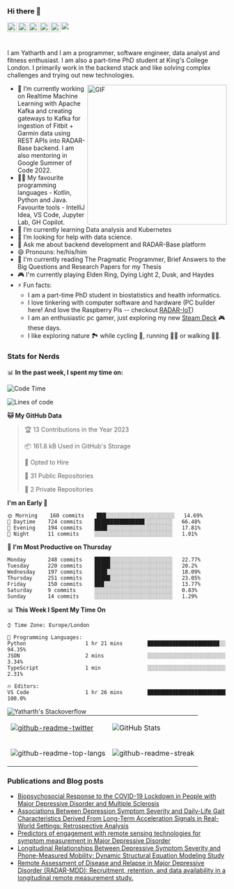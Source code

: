 ### Hi there 👋
<a href="https://www.instagram.com/yatharthranjan/">
  <img align="left" alt="Yatharths's Instagram" width="22px" src="https://raw.githubusercontent.com/hussainweb/hussainweb/main/icons/instagram.png" />
</a>
<a href="http://discordapp.com/users/812628404381810728">
  <img align="left" alt="Yatharth's Discord" width="22px" src="https://raw.githubusercontent.com/peterthehan/peterthehan/master/assets/discord.svg" />
</a>
<a href="https://twitter.com/ranjan_yatharth">
  <img align="left" alt="Yatharth Ranjan | Twitter" width="22px" src="https://raw.githubusercontent.com/peterthehan/peterthehan/master/assets/twitter.svg" />
</a>
<a href="https://www.linkedin.com/in/yatharth-ranjan-176417101/">
  <img align="left" alt="Yatharth's LinkedIN" width="22px" src="https://raw.githubusercontent.com/peterthehan/peterthehan/master/assets/linkedin.svg" />
</a>
<a href="https://medium.com/@yatharthranjan">
  <img align="left" alt="Yatharth's Medium Blog" width="22px" src="https://miro.medium.com/max/1400/1*psYl0y9DUzZWtHzFJLIvTw.png" />
</a>

![](https://visitor-badge.glitch.me/badge?page_id=yatharthranjan.yatharthranjan)

<br />

I am Yatharth and I am a programmer, software engineer, data analyst and fitness enthusiast. I am also a part-time PhD student at King's College London.
I primarily work in the backend stack and like solving complex challenges and trying out new technologies.

  <img align="right" alt="GIF" src="https://media.giphy.com/media/R03zWv5p1oNSQd91EP/giphy.gif" width="320" height="320" margin="10" />
  
- 🔭 I’m currently working on Realtime Machine Learning with Apache Kafka and creating gateways to Kafka for ingestion of Fitbit + Garmin data using REST APIs into RADAR-Base backend. I am also mentoring in Google Summer of Code 2022.
- 🧑‍💻 My favourite programming languages - Kotlin, Python and Java. Favourite tools - IntelliJ Idea, VS Code, Jupyter Lab, GH Copilot.
- 🌱 I’m currently learning Data analysis and Kubernetes
- 🤔 I’m looking for help with data science.
- 💬 Ask me about backend development and RADAR-Base platform
- 😄 Pronouns: he/his/him
- 📙 I'm currently reading The Pragmatic Programmer, Brief Answers to the Big Questions and Research Papers for my Thesis
- 🎮 I'm currently playing Elden Ring, Dying Light 2, Dusk, and Haydes
- ⚡ Fun facts:
  -   I am a part-time PhD student in biostatistics and health informatics. 
  -   I love tinkering with computer software and hardware (PC builder here! And love the Raspberry Pis -- checkout [RADAR-IoT](https://github.com/RADAR-base/RADAR-IoT))
  -   I am an enthusiastic pc gamer, just exploring my new [Steam Deck](https://www.steamdeck.com/en/) 🎮 these days.
  -   I like exploring nature 🏞 while cycling 🚴, running 🏃‍♂️ or walking 🚶‍♂️.

### Stats for Nerds
📊 **In the past week, I spent my time on:**
<!--START_SECTION:waka-->
![Code Time](http://img.shields.io/badge/Code%20Time-27%20hrs%2011%20mins-blue)

![Lines of code](https://img.shields.io/badge/From%20Hello%20World%20I%27ve%20Written-745%20Thousand%20lines%20of%20code-blue)

**🐱 My GitHub Data** 

> 🏆 13 Contributions in the Year 2023
 > 
> 📦 161.8 kB Used in GitHub's Storage 
 > 
> 💼 Opted to Hire
 > 
> 📜 31 Public Repositories 
 > 
> 🔑 2 Private Repositories  
 > 
**I'm an Early 🐤** 

```text
🌞 Morning    160 commits    ███░░░░░░░░░░░░░░░░░░░░░░   14.69% 
🌆 Daytime    724 commits    ████████████████░░░░░░░░░   66.48% 
🌃 Evening    194 commits    ████░░░░░░░░░░░░░░░░░░░░░   17.81% 
🌙 Night      11 commits     ░░░░░░░░░░░░░░░░░░░░░░░░░   1.01%

```
📅 **I'm Most Productive on Thursday** 

```text
Monday       248 commits    █████░░░░░░░░░░░░░░░░░░░░   22.77% 
Tuesday      220 commits    █████░░░░░░░░░░░░░░░░░░░░   20.2% 
Wednesday    197 commits    ████░░░░░░░░░░░░░░░░░░░░░   18.09% 
Thursday     251 commits    █████░░░░░░░░░░░░░░░░░░░░   23.05% 
Friday       150 commits    ███░░░░░░░░░░░░░░░░░░░░░░   13.77% 
Saturday     9 commits      ░░░░░░░░░░░░░░░░░░░░░░░░░   0.83% 
Sunday       14 commits     ░░░░░░░░░░░░░░░░░░░░░░░░░   1.29%

```


📊 **This Week I Spent My Time On** 

```text
⌚︎ Time Zone: Europe/London

💬 Programming Languages: 
Python                   1 hr 21 mins        ███████████████████████░░   94.35% 
JSON                     2 mins              ░░░░░░░░░░░░░░░░░░░░░░░░░   3.34% 
TypeScript               1 min               ░░░░░░░░░░░░░░░░░░░░░░░░░   2.31%

🔥 Editors: 
VS Code                  1 hr 26 mins        █████████████████████████   100.0%

```


<!--END_SECTION:waka-->

<a href="https://stackoverflow.com/users/8175739/yatharth-ranjan">
  <img align="left" alt="Yatharth's Stackoverflow" src="https://stackoverflow-badge.herokuapp.com/api/StackOverflowBadge/8175739" />
</a>

| | |
|-----|-----|
| <p><a href="https://twitter.com/ranjan_yatharth"><img src="https://github-readme-twitter.gazf.vercel.app/api?id=ranjan_yatharth&amp;layout=wide" alt="github-readme-twitter"></a></p> | <p><img src="https://github-readme-stats.vercel.app/api?username=yatharthranjan&show_icons=true&title_color=ffc857&icon_color=8ac926&text_color=daf7dc&bg_color=151515&count_private=true&include_all_commits=true" alt="GitHub Stats"></p> |
| <p><img src="https://github-readme-stats.vercel.app/api/top-langs/?username=yatharthranjan&text_color=daf7dc&bg_color=151515&hide=Jupyter%20Notebook,html,css,dart,HCL&layout=compact" alt="github-readme-top-langs"></p> | <p><img src="https://github-readme-streak-stats.herokuapp.com/?user=yatharthranjan&theme=dark" alt="github-readme-streak"></p> |

### Publications and Blog posts
<!-- BLOG-POST-LIST:START -->
- [Biopsychosocial Response to the COVID-19 Lockdown in People with Major Depressive Disorder and Multiple Sclerosis](https://kclpure.kcl.ac.uk/portal/en/publications/biopsychosocial-response-to-the-covid19-lockdown-in-people-with-major-depressive-disorder-and-multiple-sclerosis(9418199e-81e2-40c1-ad7d-aba05a7af0d5).html)
- [Associations Between Depression Symptom Severity and Daily-Life Gait Characteristics Derived From Long-Term Acceleration Signals in Real-World Settings: Retrospective Analysis](https://kclpure.kcl.ac.uk/portal/en/publications/associations-between-depression-symptom-severity-and-dailylife-gait-characteristics-derived-from-longterm-acceleration-signals-in-realworld-settings(84ef0a5b-9af7-4b0a-917e-4825822481d9).html)
- [Predictors of engagement with remote sensing technologies for symptom measurement in Major Depressive Disorder](https://kclpure.kcl.ac.uk/portal/en/publications/predictors-of-engagement-with-remote-sensing-technologies-for-symptom-measurement-in-major-depressive-disorder(f776ddda-35f4-479d-b273-a6a03a6b08d0).html)
- [Longitudinal Relationships Between Depressive Symptom Severity and Phone-Measured Mobility: Dynamic Structural Equation Modeling Study](https://kclpure.kcl.ac.uk/portal/en/publications/longitudinal-relationships-between-depressive-symptom-severity-and-phonemeasured-mobility(5837e4fe-466f-4516-897b-0966eeeeb617).html)
- [Remote Assessment of Disease and Relapse in Major Depressive Disorder &lpar;RADAR-MDD&rpar;: Recruitment, retention, and data availability in a longitudinal remote measurement study.](https://kclpure.kcl.ac.uk/portal/en/publications/remote-assessment-of-disease-and-relapse-in-major-depressive-disorder-radarmdd-recruitment-retention-and-data-availability-in-a-longitudinal-remote-measurement-study(7739db9e-0f06-42c9-bd92-c04ed3ecbace).html)
<!-- BLOG-POST-LIST:END -->
